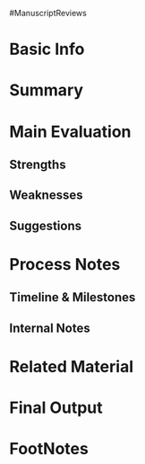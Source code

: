 #ManuscriptReviews 

# Basic Info


# Summary


# Main Evaluation

## Strengths


## Weaknesses


## Suggestions


# Process Notes

## Timeline & Milestones


## Internal Notes


# Related Material


# Final Output


# FootNotes

